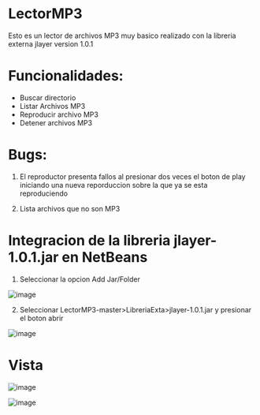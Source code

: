 # LectorMP3
Esto es un lector de archivos MP3 muy basico realizado con la libreria externa jlayer version 1.0.1  
# Funcionalidades:
- Buscar directorio
- Listar Archivos MP3
- Reproducir archivo MP3
- Detener archivos MP3
# Bugs:
1. El reproductor presenta fallos al presionar dos veces el boton de play iniciando una nueva reporduccion sobre la que ya se esta reproduciendo
   
2. Lista archivos que no son MP3
# Integracion de la libreria jlayer-1.0.1.jar en NetBeans
1. Seleccionar la opcion Add Jar/Folder

![image](https://github.com/JaxLoz/LectorMP3/assets/88448012/89851a27-2dcc-4b29-83de-ecb4498af707)

2. Seleccionar LectorMP3-master>LibreriaExta>jlayer-1.0.1.jar y presionar el boton abrir

![image](https://github.com/JaxLoz/LectorMP3/assets/88448012/24cd6ee7-66c3-409d-9aab-84c4fea37f7c)

# Vista

![image](https://github.com/JaxLoz/LectorMP3/assets/88448012/f8dc2b20-4e59-4cf4-bfbc-dd488d7bf5f6)

![image](https://github.com/JaxLoz/LectorMP3/assets/88448012/ff6e7a42-302a-477c-835d-98e4712b19b1)




